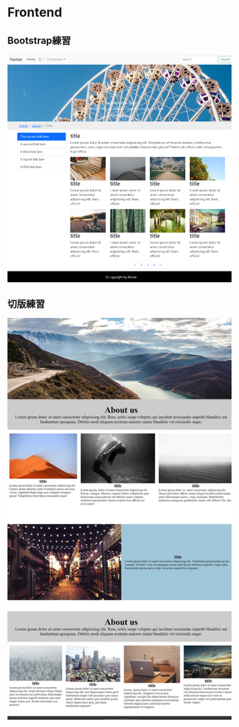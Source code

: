 # Frontend

## Bootstrap練習
![image](https://github.com/GobackGobackk/frontend/blob/main/_C__Users_Acer_frontend_bootstrap.html%20(1).png)

## 切版練習
![image](https://github.com/GobackGobackk/frontend/blob/main/_C__Users_Acer_frontend_congee_first.html.png)
